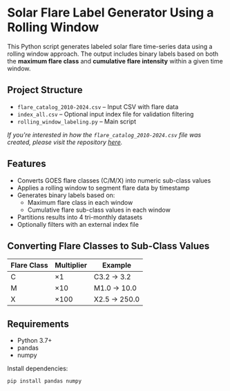 # Solar Flare Label Generator Using a Rolling Window


This Python script generates labeled solar flare time-series data using a rolling window approach. The output includes binary labels based on both the **maximum flare class** and **cumulative flare intensity** within a given time window.

## Project Structure

- `flare_catalog_2010-2024.csv` – Input CSV with flare data  
- `index_all.csv` – Optional input index file for validation filtering  
- `rolling_window_labeling.py` – Main script  

*If you're interested in how the `flare_catalog_2010-2024.csv` file was created, please visit the repository [here](https://bitbucket.org/gsudmlab/flare_list_creator/src/main/).*



## Features

- Converts GOES flare classes (C/M/X) into numeric sub-class values
- Applies a rolling window to segment flare data by timestamp
- Generates binary labels based on:
  - Maximum flare class in each window
  - Cumulative flare sub-class values in each window
- Partitions results into 4 tri-monthly datasets
- Optionally filters with an external index file

## Converting Flare Classes to Sub-Class Values

| Flare Class | Multiplier | Example |
|-------------|------------|---------|
| C           | ×1         | C3.2 → 3.2 |
| M           | ×10        | M1.0 → 10.0 |
| X           | ×100       | X2.5 → 250.0 |

## Requirements

- Python 3.7+
- pandas
- numpy

Install dependencies:
```bash
pip install pandas numpy

